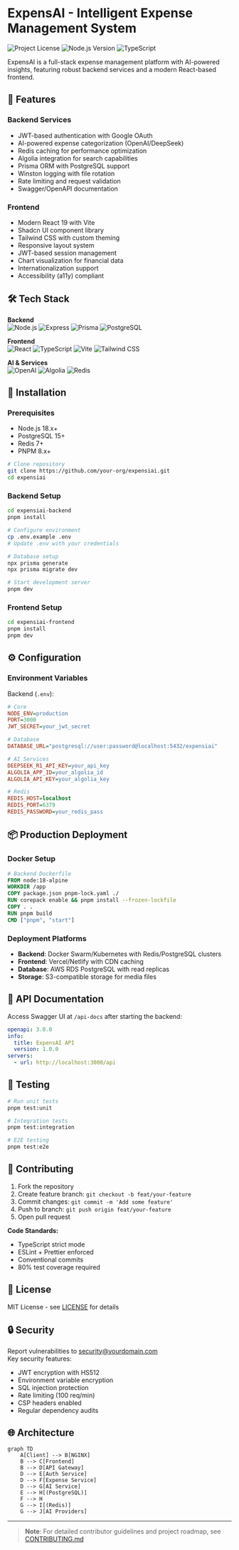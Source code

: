 # ExpensAI - Intelligent Expense Management System

![Project License](https://img.shields.io/badge/license-MIT-blue.svg)
![Node.js Version](https://img.shields.io/badge/node-%3E%3D18.x-green)
![TypeScript](https://img.shields.io/badge/TypeScript-5.7.2-3178C6.svg)

ExpensAI is a full-stack expense management platform with AI-powered insights, featuring robust backend services and a modern React-based frontend.

## 📌 Features

### Backend Services

- JWT-based authentication with Google OAuth
- AI-powered expense categorization (OpenAI/DeepSeek)
- Redis caching for performance optimization
- Algolia integration for search capabilities
- Prisma ORM with PostgreSQL support
- Winston logging with file rotation
- Rate limiting and request validation
- Swagger/OpenAPI documentation

### Frontend

- Modern React 19 with Vite
- Shadcn UI component library
- Tailwind CSS with custom theming
- Responsive layout system
- JWT-based session management
- Chart visualization for financial data
- Internationalization support
- Accessibility (a11y) compliant

## 🛠 Tech Stack

**Backend**  
![Node.js](https://img.shields.io/badge/-Node.js-339933?logo=node.js&logoColor=white)
![Express](https://img.shields.io/badge/-Express-000000?logo=express&logoColor=white)
![Prisma](https://img.shields.io/badge/-Prisma-2D3748?logo=prisma&logoColor=white)
![PostgreSQL](https://img.shields.io/badge/-PostgreSQL-4169E1?logo=postgresql&logoColor=white)

**Frontend**  
![React](https://img.shields.io/badge/-React-61DAFB?logo=react&logoColor=black)
![TypeScript](https://img.shields.io/badge/-TypeScript-3178C6?logo=typescript&logoColor=white)
![Vite](https://img.shields.io/badge/-Vite-646CFF?logo=vite&logoColor=white)
![Tailwind CSS](https://img.shields.io/badge/-Tailwind%20CSS-06B6D4?logo=tailwind-css&logoColor=white)

**AI & Services**  
![OpenAI](https://img.shields.io/badge/-OpenAI-412991?logo=openai&logoColor=white)
![Algolia](https://img.shields.io/badge/-Algolia-5468FF?logo=algolia&logoColor=white)
![Redis](https://img.shields.io/badge/-Redis-DC382D?logo=redis&logoColor=white)

## 🚀 Installation

### Prerequisites

- Node.js 18.x+
- PostgreSQL 15+
- Redis 7+
- PNPM 8.x+

```bash
# Clone repository
git clone https://github.com/your-org/expensiai.git
cd expensiai
```

### Backend Setup

```bash
cd expensiai-backend
pnpm install

# Configure environment
cp .env.example .env
# Update .env with your credentials

# Database setup
npx prisma generate
npx prisma migrate dev

# Start development server
pnpm dev
```

### Frontend Setup

```bash
cd expensiai-frontend
pnpm install
pnpm dev
```

## ⚙ Configuration

### Environment Variables

Backend (`.env`):

```ini
# Core
NODE_ENV=production
PORT=3000
JWT_SECRET=your_jwt_secret

# Database
DATABASE_URL="postgresql://user:password@localhost:5432/expensiai"

# AI Services
DEEPSEEK_R1_API_KEY=your_api_key
ALGOLIA_APP_ID=your_algolia_id
ALGOLIA_API_KEY=your_algolia_key

# Redis
REDIS_HOST=localhost
REDIS_PORT=6379
REDIS_PASSWORD=your_redis_pass
```

## 📦 Production Deployment

### Docker Setup

```dockerfile
# Backend Dockerfile
FROM node:18-alpine
WORKDIR /app
COPY package.json pnpm-lock.yaml ./
RUN corepack enable && pnpm install --frozen-lockfile
COPY . .
RUN pnpm build
CMD ["pnpm", "start"]
```

### Deployment Platforms

- **Backend**: Docker Swarm/Kubernetes with Redis/PostgreSQL clusters
- **Frontend**: Vercel/Netlify with CDN caching
- **Database**: AWS RDS PostgreSQL with read replicas
- **Storage**: S3-compatible storage for media files

## 📄 API Documentation

Access Swagger UI at `/api-docs` after starting the backend:

```yaml
openapi: 3.0.0
info:
  title: ExpensAI API
  version: 1.0.0
servers:
  - url: http://localhost:3000/api
```

## 🧪 Testing

```bash
# Run unit tests
pnpm test:unit

# Integration tests
pnpm test:integration

# E2E testing
pnpm test:e2e
```

## 🤝 Contributing

1. Fork the repository
2. Create feature branch: `git checkout -b feat/your-feature`
3. Commit changes: `git commit -m 'Add some feature'`
4. Push to branch: `git push origin feat/your-feature`
5. Open pull request

**Code Standards:**

- TypeScript strict mode
- ESLint + Prettier enforced
- Conventional commits
- 80% test coverage required

## 📜 License

MIT License - see [LICENSE](LICENSE) for details

## 🔒 Security

Report vulnerabilities to security@yourdomain.com  
Key security features:

- JWT encryption with HS512
- Environment variable encryption
- SQL injection protection
- Rate limiting (100 req/min)
- CSP headers enabled
- Regular dependency audits

## 🌐 Architecture

```mermaid
graph TD
    A[Client] --> B[NGINX]
    B --> C[Frontend]
    B --> D[API Gateway]
    D --> E[Auth Service]
    D --> F[Expense Service]
    D --> G[AI Service]
    E --> H[(PostgreSQL)]
    F --> H
    G --> I[(Redis)]
    G --> J[AI Providers]
```

---

> **Note**: For detailed contributor guidelines and project roadmap, see [CONTRIBUTING.md](CONTRIBUTING.md)

